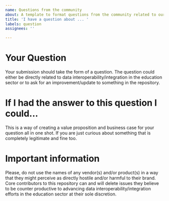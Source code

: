```yaml
---
name: Questions from the community
about: A template to format questions from the community related to our work.
title: 'I have a question about ... '
labels: question
assignees: ''

---
```


# Your Question
Your submission should take the form of a question.  The question could either be directly related to data interoperability/integration in the education sector or to ask for an improvement/update to something in the repository.

# If I had the answer to this question I could...
This is a way of creating a value proposition and business case for your question all in one shot.  If you are just curious about something that is completely legitimate and fine too.  

# Important information
Please, do not use the names of any vendor(s) and/or product(s) in a way that they might perceive as directly hostile and/or harmful to their brand.  Core contributors to this repository can and will delete issues they believe to be counter productive to advancing data interoperability/integration efforts in the education sector at their sole discretion.
